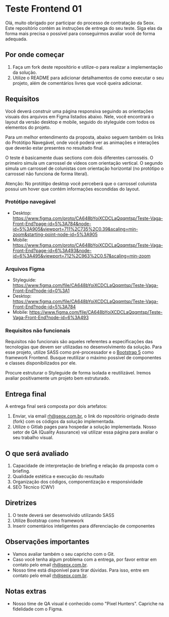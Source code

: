 # Teste Frontend 01

Olá, muito obrigado por participar do processo de contratação da Seox. Este repositório contém as instruções de entrega do seu teste. Siga elas da forma mais precisa o possível para conseguirmos avaliar você de forma adequada.

## Por onde começar

1. Faça um fork deste repositório e utilize-o para realizar a implementação da solução.
2. Utilize o README para adicionar detalhamentos de como executar o seu projeto, além de comentários livres que você queira adicionar.

## Requisitos

Você deverá construir uma página responsiva seguindo as orientações visuais dos arquivos em Figma listados abaixo. Nele, você encontrará o layout da versão desktop e mobile, seguido do styleguide com todos os elementos do projeto. 

Para um melhor entendimento da proposta, abaixo seguem também os links do Protótipo Navegável, onde você poderá ver as animações e interações que deverão estar presentes no resultado final.

O teste é basicamente duas sections com dois diferentes carrosséis. O primeiro simula um carrossel de vídeos com orientação vertical. O segundo simula um carrossel de colunistas com orientação horizontal (no protótipo o carrossel não funciona de forma literal). 

Atenção: No protótipo desktop você perceberá que o carrossel colunista possui um hover que contém  informações escondidas do layout. 

### Protótipo navegável

- Desktop: https://www.figma.com/proto/CA648bYoiXCDCLaQqqmtsp/Teste-Vaga-Front-End?page-id=5%3A784&node-id=5%3A905&viewport=711%2C735%2C0.39&scaling=min-zoom&starting-point-node-id=5%3A905
- Mobile: https://www.figma.com/proto/CA648bYoiXCDCLaQqqmtsp/Teste-Vaga-Front-End?page-id=6%3A493&node-id=6%3A495&viewport=712%2C963%2C0.57&scaling=min-zoom

### Arquivos Figma

- Styleguide: https://www.figma.com/file/CA648bYoiXCDCLaQqqmtsp/Teste-Vaga-Front-End?node-id=0%3A1
- Desktop: https://www.figma.com/file/CA648bYoiXCDCLaQqqmtsp/Teste-Vaga-Front-End?node-id=5%3A784
- Mobile: https://www.figma.com/file/CA648bYoiXCDCLaQqqmtsp/Teste-Vaga-Front-End?node-id=6%3A493

### Requisitos não funcionais

Requisitos não funcionais são aqueles referentes a especificações das tecnologias que devem ser utilizadas no desenvolvimento da solução. Para esse projeto, utilize SASS como pré-processador e o [Bootstrap 5](https://getbootstrap.com/docs/5.0/customize/sass/) como framework Frontend. Busque reutilizar o máximo possível de componentes e classes disponibilizados por ele.

Procure estruturar o Styleguide de forma isolada e reutilizável. Iremos avaliar positivamente um projeto bem estruturado. 

## Entrega final

A entrega final será composta por dois artefatos:

1. Enviar, via email rh@seox.com.br, o link do repositório originado deste (fork) com os códigos da solução implementada.
2. Utilize o Gitlab pages para hospedar a solução implementada. Nosso setor de QA (Quality Assurance) vai utilizar essa página para avaliar o seu trabalho visual.

## O que será avaliado

1. Capacidade de interpretação de briefing e relação da proposta com o briefing.
2. Qualidade estética e execução do resultado
3. Organização dos códigos, componentização e responsividade
4. SEO Técnico (CWV)

## Diretrizes

1. O teste deverá ser desenvolvido utilizando SASS
2. Utilize Bootstrap como framework
3. Inserir comentários inteligentes para diferenciação de componentes

## Observações importantes

- Vamos avaliar também o seu capricho com o Git.
- Caso você tenha algum problema com a entrega, por favor entrar em contato pelo email rh@seox.com.br.
- Nosso time está disponível para tirar dúvidas. Para isso, entre em contato pelo email rh@seox.com.br.

## Notas extras

- Nosso time de QA visual é conhecido como "Pixel Hunters". Capriche na fidelidade com o Figma.
